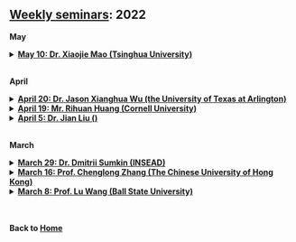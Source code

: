 ## [Weekly seminars](./index.md): 2022

<body>

<b>May</b>

<details>
      <summary><u><b>May 10: Dr. Xiaojie Mao (Tsinghua University) </b></u></summary>
        <ol>
          <blockquote>

            <p style="color:red"> <b>Title: Identification and Estimation of Long-term Treatment Effects via Data Combination </b></p>
            <p> <b>Speaker:</b> <a href = "https://xiaojiemao.github.io/"> Dr. Xiaojie Mao </a> (Assistant professor, Tsinghua University) </p>
            <p> <b>Time:</b> 8:00pm-9:00pm CST, May 10 (Tue) </p>
            <p> <b>Location:</b> Online via Zoom </p>
            <p> <b>Abstract:</b> <br>
              In this talk, I will talk about the problem of identifying and estimating the treatment effect of a certain intervention (e.g., new product design or new therapy) on some long-term outcome of interest (e.g., users' long-term satisfaction or patients' long-term health). This problem is very challenging: randomized experiments are often expensive and have short durations, so long-term outcome observations may not be available; observational studies can be cheaper and more likely to collect observations for long-term outcomes, but they are susceptible to confounding bias. In the first part of this talk, I will review some very recent literature that address this challenge by combining experimental and observational data and leveraging their complementary strengths. I will discuss major assumptions in the literature and discuss their strengths and limitations. In the second part of this talk, I will present my latest work on long-term causal inference under a confounding model more general than those in the existing literature. </p>
          </blockquote>
        </ol>
</details>      
<br>
      
<b>April</b>
      
<details>
      <summary><u><b>April 20: Dr. Jason Xianghua Wu (the University of Texas at Arlington) </b></u></summary>
        <ol>
          <blockquote>

            <p style="color:red"> <b>Title: Trust and Trustworthiness: Experiments with Artificial Intelligence (AI) Agents </b></p>
            <p> <b>Speaker:</b> <a href = "https://www.uta.edu/academics/faculty/profile?username=wux2"> Dr. Jason Xianghua Wu </a> (Visiting assistant professor, the University of Texas at Arlington) </p>
            <p> <b>Time:</b> 8:00pm-9:00pm CST, April 20 (Tue) </p>
            <p> <b>Location:</b> Online via Zoom </p>
            <p> <b>Abstract:</b> <br>
              The trust game, a simple two-person economic exchange, has been extensively used as experimental measures for trust and trustworthiness of individuals. Here, we develop deep neural network-based artificial intelligence (AI) agents to participate a series of experiments based upon the trust game. These artificial agents are trained by playing with one another without any prior knowledge or assumption regarding trust. We find that artificial agents can mimic trusting and trustworthy behaviors and produce actions that are close to decisions by human subjects. Conditions that influence levels of trust and trustworthiness by AIs are further explored. This study offers evidence that trust can emerge purely from an interactive learning process and demonstrates the possibility to build AI-integrated decision support systems capable of leveraging social behaviors to achieve better outcomes collectively. </p>
          </blockquote>
        </ol>
</details>      

<details>
      <summary><u><b>April 19: Mr. Rihuan Huang (Cornell University) </b></u></summary>
        <ol>
          <blockquote>

            <p style="color:red"> <b>Title: Retailer Inventory Sharing in Two-Tier Supply Chains: An Experimental Investigation </b></p>
            <p> <b>Speaker:</b> <a href = "https://rihuan.me/"> Mr. Rihuan Huang </a> (SC Johnson College of Business, Cornell University) </p>
            <p> <b>Time:</b> 8:00pm-9:00pm CST, April 19 (Tue) </p>
            <p> <b>Location:</b> Online via Zoom </p>
            <p> <b>Abstract:</b> <br>
              When multiple retailers hold inventory to satisfy random demand, retailer inventory-sharing strategies can potentially reduce the supply-demand mismatch and increase overall supply chain performance. In this paper, we experimentally investigate alternative inventory-sharing strategies in a two-tier supply chain with an upstream manufacturer and two downstream retailers. In one setting, retailers act as if they are centralized and use a single quantity to fulfill joint demand. In the other, retailers are decentralized and face separate demands, but they can transfer inventory after demands are realized. In this latter decentralized scenario, we also consider whether the manufacturer or retailers have decision authority over the inventory transfer price. One key result is that when the retailers are decentralized and the manufacturer sets the transfer price, both retailers and the manufacturer earn higher profits than in the centralized retailer strategy, which runs counter to theory. We also find that when retailers are decentralized and set their own transfer price, the most equitable distribution of profits is achieved. In an effort to account for these results, we find that a model of fairness captures decisions well. Overall, by investigating how different inventory-sharing strategies affect the distribution of profits in a two-tier supply chain, our results provide guidance to firms considering how, if at all, they should enter such arrangements. </p>
          </blockquote>
        </ol>
</details>

<details>
      <summary><u><b>April 5: Dr. Jian Liu () </b></u></summary>
        <ol>
          <blockquote>

            <p style="color:red"> <b>Title: Implications of Market Impact and Price Forecast Accuracy on Energy Arbitrage for Electricity Merchants with Storage and Renewable Power Plants </b></p>
            <p> <b>Speaker:</b> <a href = "https://sem.njust.edu.cn/40/f6/c13365a213238/page.htm"> Dr. Jian Liu </a> () </p>
            <p> <b>Time:</b> 8:00pm-9:00pm CST, April 5 (Tue) </p>
            <p> <b>Location:</b> Online via Zoom </p>
            <p> <b>Abstract:</b> When multiple retailers hold inventory to satisfy random demand, retailer inventory-sharing strategies can potentially reduce the supply-demand mismatch and increase overall supply chain performance. In this paper, we experimentally investigate alternative inventory-sharing strategies in a two-tier supply chain with an upstream manufacturer and two downstream retailers. In one setting, retailers act as if they are centralized and use a single quantity to fulfill joint demand. In the other, retailers are decentralized and face separate demands, but they can transfer inventory after demands are realized. In this latter decentralized scenario, we also consider whether the manufacturer or retailers have decision authority over the inventory transfer price. One key result is that when the retailers are decentralized and the manufacturer sets the transfer price, both retailers and the manufacturer earn higher profits than in the centralized retailer strategy, which runs counter to theory. We also find that when retailers are decentralized and set their own transfer price, the most equitable distribution of profits is achieved. In an effort to account for these results, we find that a model of fairness captures decisions well. Overall, by investigating how different inventory-sharing strategies affect the distribution of profits in a two-tier supply chain, our results provide guidance to firms considering how, if at all, they should enter such arrangements. </p>
          </blockquote>
        </ol>
</details>
<br>  
  
 <b>March</b>

<details>
      <summary><u><b>March 29: Dr. Dmitrii Sumkin (INSEAD) </b></u></summary>
        <ol>
          <blockquote>

            <p style="color:red"> <b>Title: Does Blockchain Facilitate Responsible Sourcing? An Application to the Diamond Supply Chain </b></p>
            <p> <b>Speaker:</b> <a href = "https://www.dmitriisumkin.com/"> Dmitrii Sumkin </a> (Ph.D. Candidate in Technology in Operations Management at INSEAD) </p>
            <p> <b>Time:</b> 9:00am-10:00am CST, March 29 (Tue) </p>
            <p> <b>Location:</b> Online via Zoom </p>
            <p> <b>Abstract:</b> <br>
              <b><i>Problem definition:</i></b> Blockchain technology has become widely accepted to demonstrate the provenance of physical goods, but there are open questions about its practical implementation and overall effect on ethical sourcing. In the diamond industry, blockchain enables credibility of the certificate of origin and therefore, allows to charge a premium for responsibly produced goods. Thus, one would expect blockchain to be the enabler of responsible sourcing. But does blockchain provide better incentives to the retailer to work only with socially responsible suppliers? As we demonstrate, seeming benefits of blockchain adoption can have unintended consequences when the consumer market is heterogeneous in valuing responsible sourcing and when there are reselling opportunities.<br>
              <b><i>Methodology/results:</i></b> Using a stylized economic model, we demonstrate that, counter-intuitively, blockchain implementation may reduce incentives for customers to resell diamonds on the secondary markets and increase the cost of market segmentation. As a result, blockchain implementation could change a retailer’s market segmentation strategy by increasing incentives to source from non-responsible suppliers. We also demonstrate that to reduce unintended consequences of blockchain implementation, the social planner should offer blockchain as an option (and not as a requirement) to a retailer.<br>
              <b><i>Managerial implications:</i></b> This work shows that caution is needed with wide-scale blockchain implementation. Although it is commonly recognized that blockchain’s major application is in enhancing the traceability of durable goods or goods that should have a responsible supplier, we show that, in contrast, when factors of durability and responsibility come together, blockchain may negatively influence the responsibility level. </p>
          </blockquote>
        </ol>
</details>
<details>
      <summary><u><b>March 16: Prof. Chenglong Zhang (The Chinese University of Hong Kong) </b></u></summary>
        <ol>
          <blockquote>

            <p style="color:#DC143C"> <b> Title: Is That Decision Fair? A Formal Model to Assess an Individual's Belief on the Fairness of a Decision </b></p>
            <p> <b>Speaker:</b> <a href = "https://myweb.cuhk.edu.cn/zhangchenglong"> Chenglong Zhang </a> (Assistant Professor, The Chinese University of Hong Kong) </p>
            <p> <b>Time:</b> 9:00pm-10:30pm CST, March 16 (Wed) </p>
            <p> <b>Location:</b> Online via Zoom </p>
            <p> <b>Abstract:</b> The concept of fairness has been addressed by many disciplines on various dimensions, including determining how individuals react under various scenarios, the fair distribution of resources, and designing intelligent systems that make fair decisions. However, prior studies have not attempted to formally represent individuals' view of a fair decision mathematically nor determined how to represent the degree to which a decision is viewed as fair by individuals. Based on the concept that "fairness is in the eye of the beholder," we provide a framework to formally represent individuals' view of the fairness of a decision using the scheme in Dempster and Schafer's theory of evidence. This allows us to not only capture the strength of the individual's fairness belief but also represent the person's indifference to the outcome of the decision. We further illustrate how a decision maker can use the knowledge of the fairness beliefs of a group of individuals to make an optimal decision on the fairness criteria. We believe the proposed model can be used in various domains including the design and verification of intelligent system decisions and identifying reactions to policy decisions, as well as determining reactions to posts on controversial topics on social media. We also used data from Tweeter and Youtube to validate and operationalize our model. </p>
          </blockquote>
        </ol>
</details>
<details>
      <summary><u><b>March 8: Prof. Lu Wang (Ball State University) </b></u></summary>
        <ol>
          <blockquote>

            <p style="color:#DC143C"> <b>Title: The Operational Effectiveness of a Full Capacity Protocol to Ease the Crowding at an Emergency Department </b></p>
            <p> <b>Speaker:</b> <a href = "https://www.bsu.edu/academics/collegesanddepartments/isom/about-us/faculty-and-staff/lu-wang"> Lu Wang </a> (Assistant Professor, Ball State University) </p>
            <p> <b>Time:</b> 9:00pm-10:30pm CST, March 8 (Tue) </p>
            <p> <b>Location:</b> Online via the Tencent meeting </p>
            <p> <b>Abstract:</b> Crowding in the emergency department (ED) has been a significant and growing problem for the hospitals in the United States and around the world. In recent years, the full capacity protocol (FCP), a set of hospital-wide guidelines to alleviate ED crowding, has seen rather wide adoption as an intervention to ease crowding and access block in the ED. Yet, academic literature evaluating its effectiveness is sparse. Using the data from an ED of a large urban teaching hospital in the United States, we seek to fill this gap in literature. An instrumented difference-in-difference approach is applied to investigate the operational effectiveness of the FCP. Comparing the patients who arrived when the FCP was on to those similar visits in absence of FCP, we show that the FCP is effective in reducing patient length of stay (LOS). We also examine the role of laboratory tests during a patient visit, and how laboratory tests affect the patient LOS in presence of the FCP. The FCP can be adopted relatively easily by any hospitals in the sense that it requires minimal capital expenditure for adoptions. Our modeling framework is general enough to handle the idiosyncrasies of different hospitals. </p>
          </blockquote>
        </ol>
</details>
<br>
  

</body>

<br>

<b>Back to [Home](./index.md)</b>
